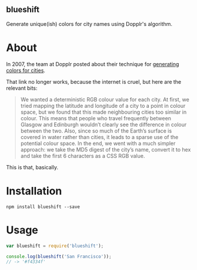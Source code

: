 blueshift
---------

Generate unique(ish) colors for city names using Dopplr's algorithm.

About
=====

In 2007, the team at Dopplr posted about their technique for [generating colors for cities](http://blog.dopplr.com/2007/10/23/in-rainbows/).

That link no longer works, because the internet is cruel, but here are the relevant bits:

> We wanted a deterministic RGB colour value for each city. At first, we tried mapping the latitude and longitude of a city to a point in colour space, but we found that this made neighbouring cities too similar in colour. This means that people who travel frequently between Glasgow and Edinburgh wouldn’t clearly see the difference in colour between the two. Also, since so much of the Earth’s surface is covered in water rather than cities, it leads to a sparse use of the potential colour space. In the end, we went with a much simpler approach: we take the MD5 digest of the city’s name, convert it to hex and take the first 6 characters as a CSS RGB value.

This is that, basically.

Installation
============

```shell
npm install blueshift --save
```

Usage
=====

```javascript
var blueshift = require('blueshift');

console.log(blueshift('San Francisco'));
// -> '#f4334f'
```

